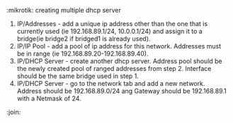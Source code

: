 :mikrotik:
creating multiple dhcp server
1. IP/Addresses - add a unique ip address other than the one that is currently used (ie 192.168.89.1/24, 10.0.0.1/24) and assign it to a bridge(ie bridge2 if bridged1 is already used).
2. IP/IP Pool - add a pool of ip address for this network. Addresses must be in range (ie 192.168.89.20-192.168.89.40).
3. IP/DHCP Server - create another dhcp server. Address pool should be the newly created pool of ranged addresses from step 2. Interface should be the same bridge used in step 1.
4. IP/DHCP Server - go to the network tab and add a new network. Address should be 192.168.89.0/24 ang Gateway should be 192.168.89.1 with a Netmask of 24.


:join:

